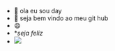 - 👋 ola eu sou day 
- 👀 seja bem vindo ao meu git hub
- 😄 
- **seja feliz*
- 
  <img src= “https://qph.cf2.quoracdn.net/main-qimg-cc6dd807ed843859a1eeddaccd83fbe7”>
  



